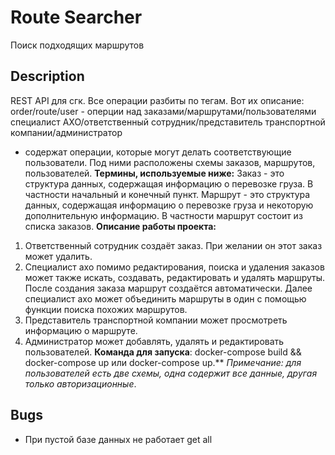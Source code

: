 # Route Searcher

Поиск подходящих маршрутов

## Description
REST API для сгк. Все операции разбиты по тегам. Вот их описание:
order/route/user - оперции над заказами/маршрутами/пользователями 
специалист АХО/ответственный сотрудник/представитель транспортной компании/администратор
- содержат операции, которые могут делать соответствующие пользователи. 
Под ними расположены схемы заказов, маршрутов, пользователей.
**Термины, используемые ниже:**
Заказ - это структура данных, содержащая информацию о перевозке груза. В частности начальный и конечный пункт.
Маршрут - это структура данных, содержащая информацию о перевозке груза и некоторую дополнительную информацию. В частности маршрут состоит из списка заказов.
**Описание работы проекта:**
1. Ответственный сотрудник создаёт заказ. При желании он этот заказ может удалить.
2. Специалист ахо помимо редактирования, поиска и удаления заказов может также искать, создавать, редактировать и удалять маршруты.
  После создания заказа маршрут создаётся автоматически. Далее специалист ахо может объединить маршруты в один с помощью функции поиска похожих маршрутов.
3. Представитель транспортной компании может просмотреть информацию о маршруте.
4. Администратор может добавлять, удалять и редактировать пользователей.
**Команда для запуска**: docker-compose build && docker-compose up или docker-compose up.**
_Примечание: для пользователей есть две схемы, одна содержит все данные, другая только авторизационные_.

## Bugs
- При пустой базе данных не работает get all